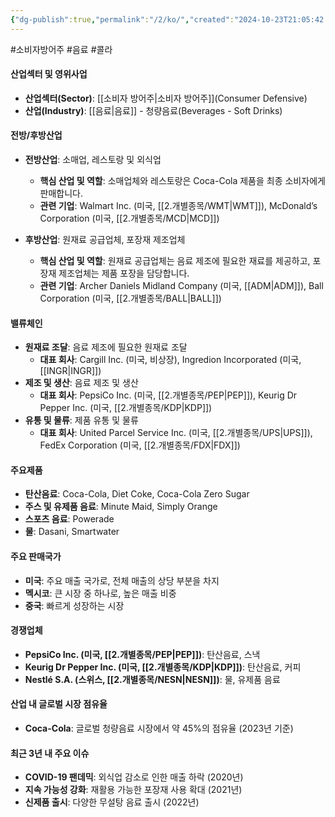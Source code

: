 ```yaml
---
{"dg-publish":true,"permalink":"/2/ko/","created":"2024-10-23T21:05:42.397+09:00","updated":"2025-06-03T20:05:59.765+09:00"}
---
```


#소비자방어주 #음료 #콜라 

#### 산업섹터 및 영위사업

- **산업섹터(Sector)**: [[소비자 방어주\|소비자 방어주]](Consumer Defensive)
- **산업(Industry)**: [[음료\|음료]] - 청량음료(Beverages - Soft Drinks)


#### 전방/후방산업

- **전방산업**: 소매업, 레스토랑 및 외식업
    - **핵심 산업 및 역할**: 소매업체와 레스토랑은 Coca-Cola 제품을 최종 소비자에게 판매합니다.
    - **관련 기업**: Walmart Inc. (미국, [[2.개별종목/WMT\|WMT]]), McDonald’s Corporation (미국, [[2.개별종목/MCD\|MCD]])
      
- **후방산업**: 원재료 공급업체, 포장재 제조업체
    - **핵심 산업 및 역할**: 원재료 공급업체는 음료 제조에 필요한 재료를 제공하고, 포장재 제조업체는 제품 포장을 담당합니다.
    - **관련 기업**: Archer Daniels Midland Company (미국, [[ADM\|ADM]]), Ball Corporation (미국, [[2.개별종목/BALL\|BALL]])

#### 밸류체인

- **원재료 조달**: 음료 제조에 필요한 원재료 조달
    - **대표 회사**: Cargill Inc. (미국, 비상장), Ingredion Incorporated (미국, [[INGR\|INGR]])
- **제조 및 생산**: 음료 제조 및 생산
    - **대표 회사**: PepsiCo Inc. (미국, [[2.개별종목/PEP\|PEP]]), Keurig Dr Pepper Inc. (미국, [[2.개별종목/KDP\|KDP]])
- **유통 및 물류**: 제품 유통 및 물류
    - **대표 회사**: United Parcel Service Inc. (미국, [[2.개별종목/UPS\|UPS]]), FedEx Corporation (미국, [[2.개별종목/FDX\|FDX]])

#### 주요제품

- **탄산음료**: Coca-Cola, Diet Coke, Coca-Cola Zero Sugar
- **주스 및 유제품 음료**: Minute Maid, Simply Orange
- **스포츠 음료**: Powerade
- **물**: Dasani, Smartwater

#### 주요 판매국가

- **미국**: 주요 매출 국가로, 전체 매출의 상당 부분을 차지
- **멕시코**: 큰 시장 중 하나로, 높은 매출 비중
- **중국**: 빠르게 성장하는 시장

#### 경쟁업체

- **PepsiCo Inc. (미국, [[2.개별종목/PEP\|PEP]])**: 탄산음료, 스낵
- **Keurig Dr Pepper Inc. (미국, [[2.개별종목/KDP\|KDP]])**: 탄산음료, 커피
- **Nestlé S.A. (스위스, [[2.개별종목/NESN\|NESN]])**: 물, 유제품 음료

#### 산업 내 글로벌 시장 점유율

- **Coca-Cola**: 글로벌 청량음료 시장에서 약 45%의 점유율 (2023년 기준)

#### 최근 3년 내 주요 이슈

- **COVID-19 팬데믹**: 외식업 감소로 인한 매출 하락 (2020년)
- **지속 가능성 강화**: 재활용 가능한 포장재 사용 확대 (2021년)
- **신제품 출시**: 다양한 무설탕 음료 출시 (2022년)